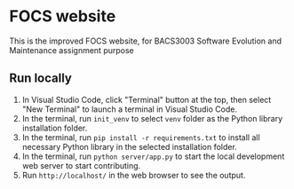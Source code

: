 # FOCS website

This is the improved FOCS website, for BACS3003 Software Evolution and Maintenance assignment purpose

## Run locally

1. In Visual Studio Code, click "Terminal" button at the top, then select "New Terminal" to launch a terminal in Visual Studio Code.
2. In the terminal, run `init_venv` to select `venv` folder as the Python library installation folder.
3. In the terminal, run `pip install -r requirements.txt` to install all necessary Python library in the selected installation folder.
4. In the terminal, run `python server/app.py` to start the local development web server to start contributing.
5. Run `http://localhost/` in the web browser to see the output.

